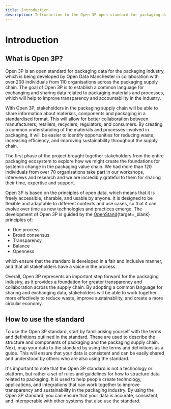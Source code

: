```yaml
---
title: Introduction
description: Introduction to the Open 3P open standard for packaging data for the packaging value chain.
---
```


# Introduction

## What is Open 3P?

Open 3P is an open standard for packaging data for the packaging industry, which is being developed by Open Data Manchester in collaboration with over 200 individuals from 110 organisations across the packaging supply chain. The goal of Open 3P is to establish a common language for exchanging and sharing data related to packaging materials and processes, which will help to improve transparency and accountability in the industry.

With Open 3P, stakeholders in the packaging supply chain will be able to share information about materials, components and packaging in a standardised format. This will allow for better collaboration between manufacturers, retailers, recyclers, regulators, and consumers. By creating a common understanding of the materials and processes involved in packaging, it will be easier to identify opportunities for reducing waste, increasing efficiency, and improving sustainability throughout the supply chain.

The first phase of the project brought together stakeholders from the entire packaging ecosystem to explore how we might create the foundations for systemic change in the packaging value chain. We had more than 120 individuals from over 70 organisations take part in our workshops, interviews and research and we are incredibly grateful to them for sharing their time, expertise and support.

Open 3P is based on the principles of open data, which means that it is freely accessible, sharable, and usable by anyone. It is designed to be flexible and adaptable to different contexts and use cases, so that it can evolve over time as new technologies and practices emerge. The development of Open 3P is guided by the [OpenStand](https://open-stand.org/){target=_blank} principles of:

* Due process
* Broad consensus
* Transparency
* Balance
* Openness

which ensure that the standard is developed in a fair and inclusive manner, and that all stakeholders have a voice in the process.

Overall, Open 3P represents an important step forward for the packaging industry, as it provides a foundation for greater transparency and collaboration across the supply chain. By adopting a common language for sharing and exchanging data, stakeholders will be able to work together more effectively to reduce waste, improve sustainability, and create a more circular economy.

## How to use the standard

To use the Open 3P standard, start by familiarising yourself with the terms and definitions outlined in the standard. These are used to describe the structure and components of packaging and the packaging supply chain. Next, map your data to the standard by using the terms and definitions as a guide. This will ensure that your data is consistent and can be easily shared and understood by others who are also using the standard.

It's important to note that the Open 3P standard is not a technology or platform, but rather a set of rules and guidelines for how to structure data related to packaging. It is used to help people create technology, applications, and integrations that can work together to improve transparency and sustainability in the packaging industry. By using the Open 3P standard, you can ensure that your data is accurate, consistent, and interoperable with other systems that also use the standard.
